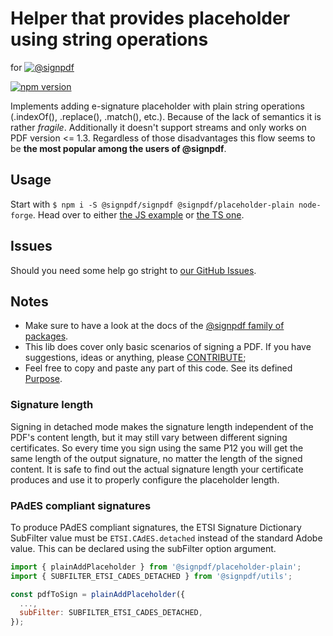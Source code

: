 # Helper that provides placeholder using string operations

for [![@signpdf](https://raw.githubusercontent.com/vbuch/node-signpdf/master/resources/logo-horizontal.svg?sanitize=true)](https://github.com/vbuch/node-signpdf/)

[![npm version](https://badge.fury.io/js/@signpdf%2Fplaceholder-plain.svg)](https://badge.fury.io/js/@signpdf%2Fplaceholder-plain)

Implements adding e-signature placeholder with plain string operations (.indexOf(), .replace(), .match(), etc.). Because of the lack of semantics it is rather *fragile*. Additionally it doesn't support streams and only works on PDF version <= 1.3. Regardless of those disadvantages this flow seems to be **the most popular among the users of @signpdf**.

## Usage

Start with `$ npm i -S @signpdf/signpdf @signpdf/placeholder-plain node-forge`. Head over to either [the JS example](/packages/examples/src/javascript.js) or [the TS one](/packages/examples/src/typescript.ts). 

## Issues

Should you need some help go stright to [our GitHub Issues](https://github.com/vbuch/node-signpdf/issues).

## Notes

* Make sure to have a look at the docs of the [@signpdf family of packages](https://github.com/vbuch/node-signpdf/).
* This lib does cover only basic scenarios of signing a PDF. If you have suggestions, ideas or anything, please [CONTRIBUTE](https://github.com/vbuch/node-signpdf/blob/develop/CONTRIBUTING.md);
* Feel free to copy and paste any part of this code. See its defined [Purpose](https://github.com/vbuch/node-signpdf#purpose).

### Signature length

Signing in detached mode makes the signature length independent of the PDF's content length, but it may still vary between different signing certificates. So every time you sign using the same P12 you will get the same length of the output signature, no matter the length of the signed content. It is safe to find out the actual signature length your certificate produces and use it to properly configure the placeholder length.

### PAdES compliant signatures

To produce PAdES compliant signatures, the ETSI Signature Dictionary SubFilter value must be `ETSI.CAdES.detached` instead of the standard Adobe value. This can be declared using the subFilter option argument.

```js
import { plainAddPlaceholder } from '@signpdf/placeholder-plain';
import { SUBFILTER_ETSI_CADES_DETACHED } from '@signpdf/utils';

const pdfToSign = plainAddPlaceholder({
  ...,
  subFilter: SUBFILTER_ETSI_CADES_DETACHED,
});
```
